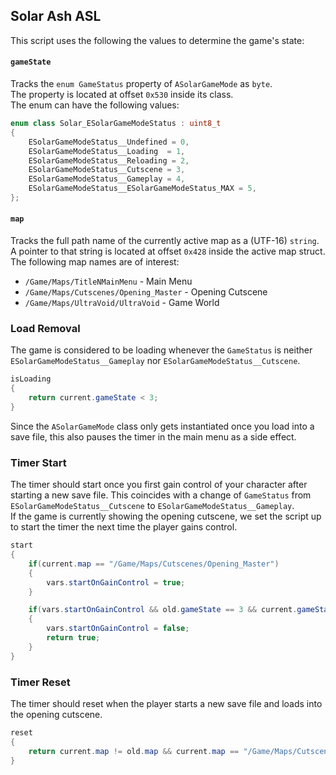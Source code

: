 ## Solar Ash ASL

This script uses the following the values to determine the game's state:

#### `gameState`  
Tracks the `enum GameStatus` property of `ASolarGameMode` as `byte`.  
The property is located at offset `0x530` inside its class.  
The enum can have the following values:  
```c++
enum class Solar_ESolarGameModeStatus : uint8_t
{
	ESolarGameModeStatus__Undefined = 0,
	ESolarGameModeStatus__Loading  = 1,
	ESolarGameModeStatus__Reloading = 2,
	ESolarGameModeStatus__Cutscene = 3,
	ESolarGameModeStatus__Gameplay = 4,
	ESolarGameModeStatus__ESolarGameModeStatus_MAX = 5,
};
```  

#### `map`  
Tracks the full path name of the currently active map as a (UTF-16) `string`.  
A pointer to that string is located at offset `0x428` inside the active map struct.  
The following map names are of interest:
- `/Game/Maps/TitleNMainMenu` - Main Menu
- `/Game/Maps/Cutscenes/Opening_Master` - Opening Cutscene
- `/Game/Maps/UltraVoid/UltraVoid` - Game World

### Load Removal
The game is considered to be loading whenever the `GameStatus` is neither `ESolarGameModeStatus__Gameplay` nor `ESolarGameModeStatus__Cutscene`.
```c#
isLoading
{
    return current.gameState < 3;
}
```
Since the `ASolarGameMode` class only gets instantiated once you load into a save file, this also pauses the timer in the main menu as a side effect.

### Timer Start
The timer should start once you first gain control of your character after starting a new save file. This coincides with a change of `GameStatus` from `ESolarGameModeStatus__Cutscene` to `ESolarGameModeStatus__Gameplay`.  
If the game is currently showing the opening cutscene, we set the script up to start the timer the next time the player gains control.
```c#
start
{
    if(current.map == "/Game/Maps/Cutscenes/Opening_Master")
    {
        vars.startOnGainControl = true;
    }

    if(vars.startOnGainControl && old.gameState == 3 && current.gameState == 4)
    {
        vars.startOnGainControl = false;
        return true;
    }
}
```

### Timer Reset
The timer should reset when the player starts a new save file and loads into the opening cutscene.
```c#
reset
{
    return current.map != old.map && current.map == "/Game/Maps/Cutscenes/Opening_Master";
}
```